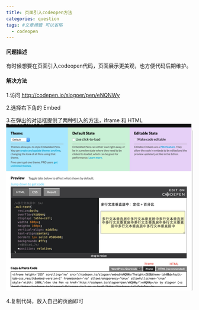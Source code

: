 ```yaml
---
title: 页面引入codeopen方法
categories: question
tags: #文章標籤 可以省略
  - codeopen
---
```


#### 问题描述

有时候想要在页面引入codeopen代码，页面展示更美观，也方便代码后期维护。

#### 解决方法

1.访问 http://codepen.io/slogoer/pen/eNQNWy

2.选择右下角的 Embed

3.在弹出的对话框提供了两种引入的方法，iframe 和 HTML
![img1](https://github.com/slogeor/images/blob/master/question/2016/codeopen.png?raw=true)

4.复制代码，放入自己的页面即可
